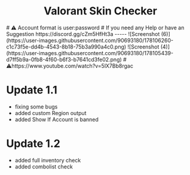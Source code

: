 <h1 align="center">Valorant Skin Checker</h1>
# ⚠️ Account format is user:password 
# If you need any Help or have an Suggestion https://discord.gg/cZm5HfHt3a
-----
![Screenshot (6)](https://user-images.githubusercontent.com/90693180/178106260-c1c73f5e-dd4b-4543-8b18-75b3a990a4c0.png)
![Screenshot (4)](https://user-images.githubusercontent.com/90693180/178105439-d7ff5b9a-0fb8-4f60-b6f3-b7641cd3fe02.png)
# ⚠️https://www.youtube.com/watch?v=5lX7Bb8rgac

# Update 1.1
- fixing some bugs
- added custom Region output
- added Show If Account is banned
# Update 1.2
- added full inventory check
- added combolist check

